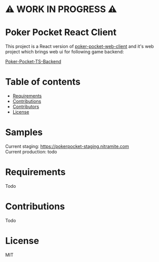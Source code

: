 # ⚠️ WORK  IN PROGRESS ⚠️

<!--
![poker_pocket_front_page](./images/poker_pocket_1.PNG)
-->

# Poker Pocket React Client

This project is a React version of [poker-pocket-web-client](https://github.com/norkator/poker-pocket-web-client) and
it's web project which brings web ui for following game backend:

[Poker-Pocket-TS-Backend](https://github.com/norkator/poker-pocket-ts-backend)


Table of contents
=================

* [Requirements](#requirements)
* [Contributions](#contributions)
* [Contributors](#contributors)
* [License](#license)

Samples
============

Current staging: https://pokerpocket-staging.nitramite.com  
Current production: todo


Requirements
============

Todo

Contributions
============

Todo

License
============
MIT
